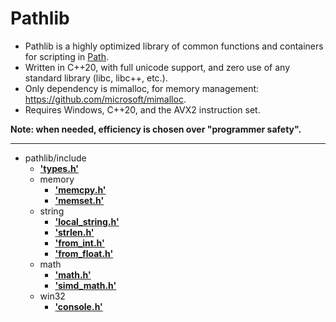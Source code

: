 # Pathlib

* Pathlib is a highly optimized library of common functions and containers for scripting in [Path](https://path.blog).
* Written in C++20, with full unicode support, and zero use of any standard library (libc, libc++, etc.).
* Only dependency is mimalloc, for memory management: https://github.com/microsoft/mimalloc.
* Requires Windows, C++20, and the AVX2 instruction set.

<b>Note: when needed, efficiency is chosen over "programmer safety".</b>

---------------------------

- pathlib/include
  - <b>['types.h'](https://path.blog/docs/types.html)</b>
  - memory
    - <b>['memcpy.h'](https://path.blog/docs/memcpy.html)</b>
    - <b>['memset.h'](https://path.blog/docs/memset.html)</b>
  - string
    - <b>['local_string.h'](https://path.blog/docs/local_string.html)</b>
    - <b>['strlen.h'](https://path.blog/docs/strlen.html)</b>
    - <b>['from_int.h'](https://path.blog/docs/from_int.html)</b>
    - <b>['from_float.h'](https://path.blog/docs/from_float.html)</b>
  - math
    - <b>['math.h'](https://path.blog/docs/math.html)</b>
    - <b>['simd_math.h'](https://path.blog/docs/simd_math.html)</b>
  - win32
    - <b>['console.h'](https://path.blog/docs/console.html)</b>
